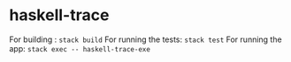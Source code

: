 # haskell-trace
For building : `stack build`
For running the tests: `stack test`
For running the app: `stack exec -- haskell-trace-exe`
